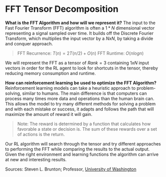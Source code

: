 # FFT Tensor Decomposition

**What is the FFT Algorithm and how will we represent it?**
The input to the Fast Fourier Transform (FFT) algorithm is often a $1 * N$ dimensional vector representing a signal sampled over time. It builds off the Discrete Fourier Transform, which multiplies the input vector by a $NxN$, by taking a divide and conquer approach.
>FFT Recurrence: $T(n) = 2T(n/2) + O(n)$
>FFT Runtime: $O(nlogn)$

We will represent the FFT as a tensor of $Rank = 3$ containing $1 x N$ input vectors in order for the RL agent to look for shortcuts in the tensor, thereby reducing memory consumption and runtime. 

**How can reinforcement learning be used to optimize the FFT Algorithm?**
Reinforcement learning models can take a heuristic approach to problem-solving, similar to humans. The main difference is that computers can process many times more data and operations than the human brain can. This allows the model to try many different methods for solving a problem and with each mistake or success, it adapts and follows the path that will maximize the amount of reward it will gain.
>Note: The reward is determined by a function that calculates how favorable a state or decision is. The sum of these rewards over a set of actions is the return.

Our RL algorithm will search through the tensor and try different approaches to performing the FFT while comparing the results to the actual output. Given the right environment and learning functions the algorithm can arrive at new and interesting results.

Sources: Steven L. Brunton; Professor,  [University of Washington](https://scholar.google.com/citations?view_op=view_org&hl=en&org=5340226318625937772)
